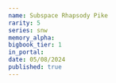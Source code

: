 ```yaml
---
name: Subspace Rhapsody Pike
rarity: 5
series: snw
memory_alpha:
bigbook_tier: 1
in_portal:
date: 05/08/2024
published: true
---
```



